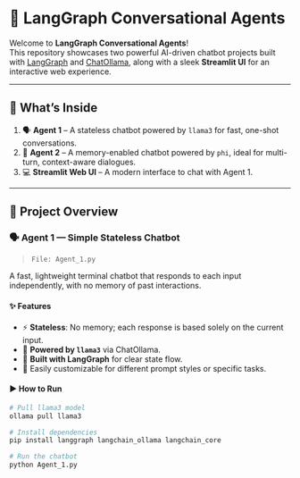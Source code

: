 # 🤖 LangGraph Conversational Agents

Welcome to **LangGraph Conversational Agents**!  
This repository showcases two powerful AI-driven chatbot projects built with [LangGraph](https://www.langchain.dev/langgraph/) and [ChatOllama](https://ollama.com), along with a sleek **Streamlit UI** for an interactive web experience.

---

## 🌟 What’s Inside

1. 🗣️ **Agent 1** – A stateless chatbot powered by `llama3` for fast, one-shot conversations.
2. 🧠 **Agent 2** – A memory-enabled chatbot powered by `phi`, ideal for multi-turn, context-aware dialogues.
3. 💻 **Streamlit Web UI** – A modern interface to chat with Agent 1.

---

## 🚀 Project Overview

### 🗣️ Agent 1 — Simple Stateless Chatbot

> `File: Agent_1.py`

A fast, lightweight terminal chatbot that responds to each input independently, with no memory of past interactions.

#### ✨ Features

- ⚡ **Stateless**: No memory; each response is based solely on the current input.
- 🧠 **Powered by `llama3`** via ChatOllama.
- 🧩 **Built with LangGraph** for clear state flow.
- 🔧 Easily customizable for different prompt styles or specific tasks.

#### ▶️ How to Run

```bash
# Pull llama3 model
ollama pull llama3

# Install dependencies
pip install langgraph langchain_ollama langchain_core

# Run the chatbot
python Agent_1.py
